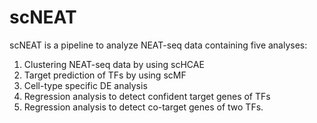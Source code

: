 # scNEAT
scNEAT is a pipeline to analyze NEAT-seq data containing five analyses:  
1) Clustering NEAT-seq data by using scHCAE  
2) Target prediction of TFs by using scMF 
3) Cell-type specific DE analysis  
4) Regression analysis to detect confident target genes of TFs
5) Regression analysis to detect co-target genes of two TFs.
